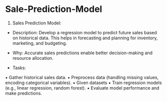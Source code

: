# Sale-Prediction-Model
1. Sales Prediction Model:
* Description: Develop a regression model to predict future sales based
on historical data. This helps in forecasting and planning for inventory,
marketing, and budgeting.
* Why: Accurate sales predictions enable better decision-making and
resource allocation.

* Tasks:

▪ Gather historical sales data.
▪ Preprocess data (handling missing values, encoding categorical
variables).
▪ Given datasets 
▪ Train regression models (e.g., linear regression, random forest).
▪ Evaluate model performance and make predictions.
